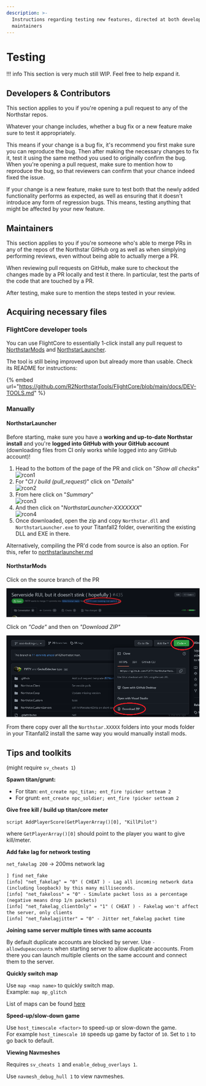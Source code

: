 ```yaml
---
description: >-
  Instructions regarding testing new features, directed at both developers and
  maintainers
---
```


# Testing

!!! info
    This section is very much still WIP. Feel free to help expand it.


## Developers & Contributors

This section applies to you if you're opening a pull request to any of the Northstar repos.

Whatever your change includes, whether a bug fix or a new feature make sure to test it appropriately.

This means if your change is a bug fix, it's recommend you first make sure you can reproduce the bug. Then after making the necessary changes to fix it, test it using the same method you used to originally confirm the bug.\
When you're opening a pull request, make sure to mention how to reproduce the bug, so that reviewers can confirm that your chance indeed fixed the issue.

If your change is a new feature, make sure to test both that the newly added functionality performs as expected, as well as ensuring that it doesn't introduce any form of regression bugs. This means, testing anything that might be affected by your new feature.

## Maintainers

This section applies to you if you're someone who's able to merge PRs in any of the repos of the Northstar GitHub org as well as when simplying performing reviews, even without being able to actually merge a PR.

When reviewing pull requests on GitHub, make sure to checkout the changes made by a PR locally and test it there. In particular, test the parts of the code that are touched by a PR.

After testing, make sure to mention the steps tested in your review.

## Acquiring necessary files

### FlightCore developer tools

You can use FlightCore to essentially 1-click install any pull request to [NorthstarMods](https://github.com/R2Northstar/NorthstarMods/) and [NorthstarLauncher](https://github.com/R2Northstar/NorthstarLauncher/).

The tool is still being improved upon but already more than usable. Check its README for instructions:

{% embed url="https://github.com/R2NorthstarTools/FlightCore/blob/main/docs/DEV-TOOLS.md" %}


### Manually

#### NorthstarLauncher

Before starting, make sure you have a **working and up-to-date Northstar install** and you're **logged into GitHub with your GitHub account** (downloading files from CI only works while logged into any GitHub account)!

1. Head to the bottom of the page of the PR and click on "_Show all checks_"\
   &#x20;![rcon1](https://user-images.githubusercontent.com/40122905/179726100-48945eb6-3ebe-467f-acef-1c7d56f3e4bd.png)
2. For "_CI / build (pull\_request)_" click on "_Details_"\
   &#x20;![rcon2](https://user-images.githubusercontent.com/40122905/179726993-d1cb7849-a2fc-4d0d-9379-cf4e279469a1.png)
3. From here click on "_Summary_"\
   &#x20;![rcon3](https://user-images.githubusercontent.com/40122905/179727326-5e6d64c7-6ff0-472a-ac7d-7e4f04d6bac9.png)
4. And then click on "_NorthstarLauncher-XXXXXXX_"\
   &#x20;![rcon4](https://user-images.githubusercontent.com/40122905/179727511-877641f8-e5fc-4a34-bcf1-29bafefc1ad2.png)
5. Once downloaded, open the zip and copy `Northstar.dll` and `NorthstarLauncher.exe` to your Titanfall2 folder, overwriting the existing DLL and EXE in there.

Alternatively, compiling the PR'd code from source is also an option. For this, refer to [northstarlauncher.md](repositories/northstarlauncher.md)

#### NorthstarMods

Click on the source branch of the PR

![](../../_static/wiki/download-mods-pr1.png)

Click on _"Code"_ and then on _"Download ZIP"_

![](../../_static/wiki/download-mods-pr2.png)

From there copy over all the `Northstar.XXXXX` folders into your mods folder in your Titanfall2 install the same way you would manually install mods.

## Tips and toolkits

(might require `sv_cheats 1`)

**Spawn titan/grunt:**

* For titan: `ent_create npc_titan; ent_fire !picker setteam 2`
* For grunt: `ent_create npc_soldier; ent_fire !picker setteam 2`

**Give free kill / build up titan/core meter**

`script AddPlayerScore(GetPlayerArray()[0], "KillPilot")`

where `GetPlayerArray()[0]` should point to the player you want to give kill/meter.

**Add fake lag for network testing**

`net_fakelag 200` -> 200ms network lag

```
] find net_fake
[info] "net_fakelag" = "0" ( CHEAT ) - Lag all incoming network data (including loopback) by this many milliseconds.
[info] "net_fakeloss" = "0" - Simulate packet loss as a percentage (negative means drop 1/n packets)
[info] "net_fakelag_clientOnly" = "1" ( CHEAT ) - Fakelag won't affect the server, only clients
[info] "net_fakelagjitter" = "0" - Jitter net_fakelag packet time
```

**Joining same server multiple times with same accounts**

By default duplicate accounts are blocked by server. Use `-allowdupeaccounts` when starting server to allow duplicate accounts. From there you can launch multiple clients on the same account and connect them to the server.

**Quickly switch map**

Use `map <map name>` to quickly switch map.\
Example: `map mp_glitch`

List of maps can be found [here](../hosting-a-server-with-northstar/server-settings/file-names.md#maps)

**Speed-up/slow-down game**

Use `host_timescale <factor>` to speed-up or slow-down the game.\
For example `host_timescale 10` speeds up game by factor of `10`. Set to `1` to go back to default.

**Viewing Navmeshes**

Requires `sv_cheats 1` and `enable_debug_overlays 1`.

Use `navmesh_debug_hull 1` to view navmeshes.
